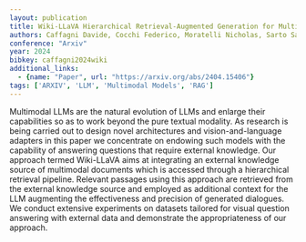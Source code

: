 ```yaml
---
layout: publication
title: Wiki-LLaVA Hierarchical Retrieval-Augmented Generation for Multimodal LLMs
authors: Caffagni Davide, Cocchi Federico, Moratelli Nicholas, Sarto Sara, Cornia Marcella, Baraldi Lorenzo, Cucchiara Rita
conference: "Arxiv"
year: 2024
bibkey: caffagni2024wiki
additional_links:
  - {name: "Paper", url: "https://arxiv.org/abs/2404.15406"}
tags: ['ARXIV', 'LLM', 'Multimodal Models', 'RAG']
---
```

Multimodal LLMs are the natural evolution of LLMs and enlarge their capabilities so as to work beyond the pure textual modality. As research is being carried out to design novel architectures and vision-and-language adapters in this paper we concentrate on endowing such models with the capability of answering questions that require external knowledge. Our approach termed Wiki-LLaVA aims at integrating an external knowledge source of multimodal documents which is accessed through a hierarchical retrieval pipeline. Relevant passages using this approach are retrieved from the external knowledge source and employed as additional context for the LLM augmenting the effectiveness and precision of generated dialogues. We conduct extensive experiments on datasets tailored for visual question answering with external data and demonstrate the appropriateness of our approach.
